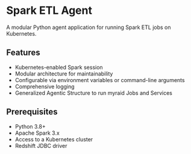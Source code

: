 # Spark ETL Agent

A modular Python agent application for running Spark ETL jobs on Kubernetes.

## Features

- Kubernetes-enabled Spark session
- Modular architecture for maintainability
- Configurable via environment variables or command-line arguments
- Comprehensive logging
- Generalized Agentic Structure to run myraid Jobs and Services

## Prerequisites

- Python 3.8+
- Apache Spark 3.x
- Access to a Kubernetes cluster
- Redshift JDBC driver